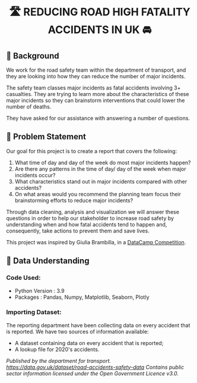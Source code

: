 # <p align="center">🛣️ REDUCING ROAD HIGH FATALITY ACCIDENTS IN UK 🚘</p> 

## 📖 Background
We work for the road safety team within the department of transport, and they are looking into how they can reduce the number of major incidents. 

The safety team classes major incidents as fatal accidents involving 3+ casualties. They are trying to learn more about the characteristics of these major incidents so they can brainstorm interventions that could lower the number of deaths. 

They have asked for our assistance with answering a number of questions.


## 📌 Problem Statement

Our goal for this project is to create a report that covers the following:

1. What time of day and day of the week do most major incidents happen?
2. Are there any patterns in the time of day/ day of the week when major incidents occur?
3. What characteristics stand out in major incidents compared with other accidents?
4. On what areas would you recommend the planning team focus their brainstorming efforts to reduce major incidents?

Through data cleaning, analysis and visualization we will answer these questions in order to help our stakeholder to increase road safety by understanding when and how fatal accidents tend to happen and, consequently, take actions to prevent them and save lives.

This project was inspired by Giulia Brambilla, in a [DataCamp Competition](https://www.datacamp.com).

## 💾 Data Understanding

### Code Used:

* Python Version : 3.9
* Packages : Pandas, Numpy, Matplotlib, Seaborn, Plotly

### Importing Dataset:

The reporting department have been collecting data on every accident that is reported. We have two sources of information available:
* A dataset containing data on every accident that is reported;
* A lookup file for 2020's accidents.

*Published by the department for transport. https://data.gov.uk/dataset/road-accidents-safety-data* 
*Contains public sector information licensed under the Open Government Licence v3.0.*

<!-- ### Data Dictionary


Variable | Definition
------------ | -------------
 |  accident_index                            | 
 |  accident_year                             |
 |  accident_reference                        |
 |  longitude                                 |
 |  latitude                                  |
 |  accident_severity                         |
 |  number_of_vehicles                        |
 |  number_of_casualties                      |
 |  date                                      |
 |  day_of_week                               |
 |  time                                      |
 |  first_road_class                          |
 |  first_road_number                         |
 |  road_type                                 |
 |  speed_limit                               |
 |  junction_detail                           |
 |  junction_control                          |
 |  second_road_class                         |
 |  second_road_number                        |
 |  pedestrian_crossing_human_control         |
 |  pedestrian_crossing_physical_facilities   |
 |  light_conditions                          |
 |  weather_conditions                        |
 |  road_surface_conditions                   |
 |  special_conditions_at_site                |
 |  carriageway_hazards                       |
 |  urban_or_rural_area                       | -->
